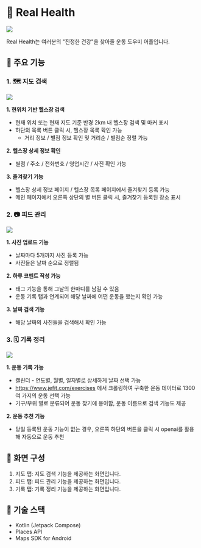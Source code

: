 # 💪 Real Health

<img src="https://img.notionusercontent.com/s3/prod-files-secure%2Ff6cb388f-3934-47d6-9928-26d2e10eb0fc%2F80b907a0-d90a-4cdc-bc42-f1034e41f486%2F%EB%85%B8%EC%85%98_%EC%BB%A4%EB%B2%84_%EC%82%AC%EC%A7%84.png/size/w=790?exp=1752050853&sig=oI2pHso_uC54jMEnf6dhyOMGk0kygYfnrx5KhPF3l9o&id=22b5a1b8-3557-8087-992f-dddc08ebcb88&table=block&userId=1f5d872b-594c-81d0-8897-0002305e4db8">

Real Health는 여러분의 "진정한 건강"을 찾아줄 운동 도우미 어플입니다.

## 🔩 주요 기능
### 1. 🗺️ 지도 검색
<img src="https://img.notionusercontent.com/s3/prod-files-secure%2Ff6cb388f-3934-47d6-9928-26d2e10eb0fc%2F8f784e21-1a6f-4f7e-9e39-878802c81d52%2F%ED%83%AD1_%EB%B0%B0%EB%84%88.png/size/w=790?exp=1752051412&sig=uRQHHJWw__1qmCSPy2psCg1Ee4awJ4uNuqGembdtrAk&id=22b5a1b8-3557-80ea-8b04-eded959513ff&table=block&userId=1f5d872b-594c-81d0-8897-0002305e4db8">

**1. 현위치 기반 헬스장 검색**
- 현재 위치 또는 현재 지도 기준 반경 2km 내 헬스장 검색 및 마커 표시
- 하단의 목록 버튼 클릭 시, 헬스장 목록 확인 가능
    - 거리 정보 / 별점 정보 확인 및 거리순 / 별점순 정렬 가능

**2. 헬스장 상세 정보 확인**
- 별점 / 주소 / 전화번호 / 영업시간 / 사진 확인 가능

**3. 즐겨찾기 기능**
- 헬스장 상세 정보 페이지 / 헬스장 목록 페이지에서 즐겨찾기 등록 가능
- 메인 페이지에서 오른쪽 상단의 별 버튼 클릭 시, 즐겨찾기 등록된 장소 표시


### 2. 📷 피드 관리
<img src="https://img.notionusercontent.com/s3/prod-files-secure%2Ff6cb388f-3934-47d6-9928-26d2e10eb0fc%2F709acad8-7eb1-4660-aa0f-143ff08ecd2c%2F%ED%83%AD2_%EB%B0%B0%EB%84%88.png/size/w=790?exp=1752051463&sig=J3xs8rP0waRYzKlTWMJAG9GcUASPSealOQ4flDn8cVo&id=22b5a1b8-3557-80a5-bad8-e5f41d1e58d6&table=block&userId=1f5d872b-594c-81d0-8897-0002305e4db8">

**1. 사진 업로드 기능**
- 날짜마다 5개까지 사진 등록 가능
- 사진들은 날짜 순으로 정렬됨

**2. 하루 코멘트 작성 가능**
- 태그 기능을 통해 그날의 한마디를 남길 수 있음
- 운동 기록 탭과 연계되어 해당 날짜에 어떤 운동을 했는지 확인 가능

**3. 날짜 검색 기능**
- 해당 날짜의 사진들을 검색해서 확인 가능

### 3. 🗓️ 기록 정리
<img src="https://img.notionusercontent.com/s3/prod-files-secure%2Ff6cb388f-3934-47d6-9928-26d2e10eb0fc%2F46d7b28a-cfca-4631-a355-12c7c4c7f67e%2F%ED%83%AD3_%EB%B0%B0%EB%84%88.png/size/w=790?exp=1752051492&sig=1_VqY-WdGWtxz9sP1Zt8M-D0qt_W2lGHeOaw4mUUqDw&id=22b5a1b8-3557-806a-b807-ed8e80735a17&table=block&userId=1f5d872b-594c-81d0-8897-0002305e4db8">

**1. 운동 기록 가능**
- 캘린더 - 연도별, 월별, 일자별로 상세하게 날짜 선택 가능
- https://www.jefit.com/exercises 에서 크롤링하여 구축한 운동 데이터로 1300여 가지의 운동 선택 가능
- 기구/부위 별로 분류되어 운동 찾기에 용이함, 운동 이름으로 검색 기능도 제공

**2. 운동 추천 기능**
- 당일 등록된 운동 기능이 없는 경우, 오른쪽 하단의 버튼을 클릭 시 openai를 활용해 자동으로 운동 추천


## 📱 화면 구성
1. 지도 탭: 지도 검색 기능을 제공하는 화면입니다.
2. 피드 탭: 피드 관리 기능을 제공하는 화면입니다.
3. 기록 탭: 기록 정리 기능을 제공하는 화면입니다.


## 🔧 기술 스택
- Kotlin (Jetpack Compose)
- Places API
- Maps SDK for Android
